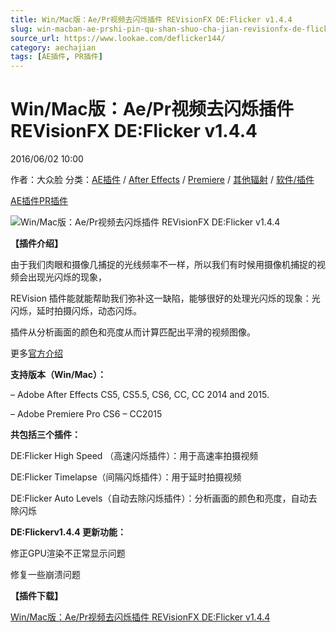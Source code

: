 ```yaml
---
title: Win/Mac版：Ae/Pr视频去闪烁插件 REVisionFX DE:Flicker v1.4.4
slug: win-macban-ae-prshi-pin-qu-shan-shuo-cha-jian-revisionfx-de-flicker-v1-4-4
source_url: https://www.lookae.com/deflicker144/
category: aechajian
tags: [AE插件, PR插件]
---
```

# Win/Mac版：Ae/Pr视频去闪烁插件 REVisionFX DE:Flicker v1.4.4

2016/06/02 10:00

作者：大众脸
分类：[AE插件](https://www.lookae.com/after-effects/aechajian/) / [After Effects](https://www.lookae.com/after-effects/) / [Premiere](https://www.lookae.com/qitarjcj/premierezy/) / [其他辐射](https://www.lookae.com/others/) / [软件/插件](https://www.lookae.com/qitarjcj/)

[AE插件](https://www.lookae.com/tag/ae%e6%8f%92%e4%bb%b6/)[PR插件](https://www.lookae.com/tag/pr%e6%8f%92%e4%bb%b6/)

![Win/Mac版：Ae/Pr视频去闪烁插件 REVisionFX DE:Flicker v1.4.4](https://www.lookae.com/wp-content/uploads/2014/11/Flicker12.jpg "Win/Mac版：Ae/Pr视频去闪烁插件 REVisionFX DE:Flicker v1.4.4-LookAE.com")

**【插件介绍】**

由于我们肉眼和摄像几捕捉的光线频率不一样，所以我们有时候用摄像机捕捉的视频会出现光闪烁的现象，

REVision 插件能就能帮助我们弥补这一缺陷，能够很好的处理光闪烁的现象：光闪烁，延时拍摄闪烁，动态闪烁。

插件从分析画面的颜色和亮度从而计算匹配出平滑的视频图像。

更多[官方介绍](http://www.revisionfx.com/products/deflicker/overview/)

**支持版本（Win/Mac）：**

– Adobe After Effects CS5, CS5.5, CS6, CC, CC 2014 and 2015.

– Adobe Premiere Pro CS6 – CC2015

**共包括三个插件：**

DE:Flicker High Speed （高速闪烁插件）：用于高速率拍摄视频

DE:Flicker Timelapse（间隔闪烁插件）：用于延时拍摄视频

DE:Flicker Auto Levels（自动去除闪烁插件）：分析画面的颜色和亮度，自动去除闪烁

**DE:Flickerv1.4.4 更新功能：**

修正GPU渲染不正常显示问题

修复一些崩溃问题

**【插件下载】**

[Win/Mac版：Ae/Pr视频去闪烁插件 REVisionFX DE:Flicker v1.4.4](http://lookae.ctfile.com/fs/wKV151694771)
